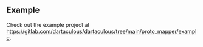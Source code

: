 ## Example

Check out the example project at https://gitlab.com/dartaculous/dartaculous/tree/main/proto_mapper/example.
